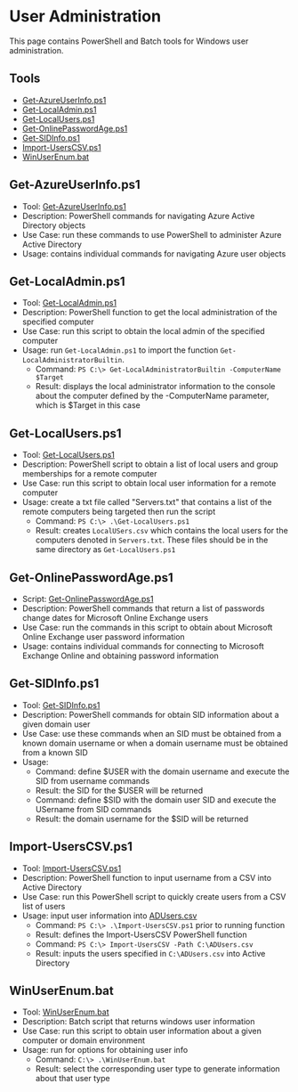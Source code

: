 # User Administration

This page contains PowerShell and Batch tools for Windows user administration.

## Tools
- [Get-AzureUserInfo.ps1](#get-azureuserinfo.ps1)
- [Get-LocalAdmin.ps1](#get-localadmin.ps1)
- [Get-LocalUsers.ps1](#get-localusers.ps1)
- [Get-OnlinePasswordAge.ps1](#get-onlinepasswordage.ps1)
- [Get-SIDInfo.ps1](#get-sidinfo.ps1)
- [Import-UsersCSV.ps1](#import-userscsv.ps1)
- [WinUserEnum.bat](#winuserenum.bat)

## Get-AzureUserInfo.ps1
- Tool: [Get-AzureUserInfo.ps1](/tools/users/Get-AzureUserInfo.ps1)
- Description: PowerShell commands for navigating Azure Active Directory objects
- Use Case: run these commands to use PowerShell to administer Azure Active Directory 
- Usage: contains individual commands for navigating Azure user objects

## Get-LocalAdmin.ps1
- Tool: [Get-LocalAdmin.ps1](/tools/users/Get-LocalAdmin.ps1)
- Description: PowerShell function to get the local administration of the specified computer
- Use Case: run this script to obtain the local admin of the specified computer
- Usage: run `Get-LocalAdmin.ps1` to import the function `Get-LocalAdministratorBuiltin`.
  - Command: `PS C:\> Get-LocalAdministratorBuiltin -ComputerName $Target`
  - Result: displays the local administrator information to the console about the computer defined by the -ComputerName parameter, which is $Target in this case

## Get-LocalUsers.ps1
- Tool: [Get-LocalUsers.ps1](/tools/users/Get-LocalUsers.ps1)
- Description: PowerShell script to obtain a list of local users and group memberships for a remote computer
- Use Case: run this script to obtain local user information for a remote computer
- Usage: create a txt file called "Servers.txt" that contains a list of the remote computers being targeted then run the script
  - Command: `PS C:\> .\Get-LocalUsers.ps1`
  - Result: creates `LocalUSers.csv` which contains the local users for the computers denoted in `Servers.txt`. These files should be in the same directory as `Get-LocalUsers.ps1`

## Get-OnlinePasswordAge.ps1
- Script: [Get-OnlinePasswordAge.ps1](/tools/users/Get-OnlinePasswordAge.ps1)
- Description: PowerShell commands that return a list of passwords change dates for Microsoft Online Exchange users
- Use Case: run the commands in this script to obtain  about Microsoft Online Exchange user password information
- Usage: contains individual commands for connecting to Microsoft Exchange Online and obtaining password information

## Get-SIDInfo.ps1
- Tool: [Get-SIDInfo.ps1](/tools/users/Get-SIDInfo.ps1)
- Description: PowerShell commands for obtain SID information about a given domain user
- Use Case: use these commands when an SID must be obtained from a known domain username or when a domain username must be obtained from a known SID 
- Usage:
  - Command: define $USER with the domain username and execute the SID from username commands
  - Result: the SID for the $USER will be returned
  - Command: define $SID with the domain user SID and execute the USername from SID commands
  - Result: the domain username for the $SID will be returned

## Import-UsersCSV.ps1
- Tool: [Import-UsersCSV.ps1](/tools/users/new-userscsv/Import-UsersCSV.ps1)
- Description: PowerShell function to input username from a CSV into Active Directory
- Use Case: run this PowerShell script to quickly create users from a CSV list of users
- Usage: input user information into [ADUsers.csv](/tools/users/new-userscsv/ADUsers.csv)
  - Command: `PS C:\> .\Import-UsersCSV.ps1` prior to running function
  - Result: defines the Import-UsersCSV PowerShell function
  - Command: `PS C:\> Import-UsersCSV -Path C:\ADUsers.csv`
  - Result: inputs the users specified in `C:\ADUsers.csv` into Active Directory

## WinUserEnum.bat
- Tool: [WinUserEnum.bat](/tools/users/WinUserEnum.bat)
- Description: Batch script that returns windows user information
- Use Case: run this script to obtain user information about a given computer or domain environment
- Usage: run for options for obtaining user info
  - Command: `C:\> .\WinUserEnum.bat`
  - Result: select the corresponding user type to generate information about that user type